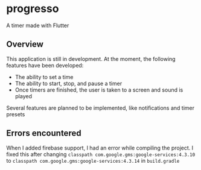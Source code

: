 # progresso

A timer made with Flutter

## Overview
This application is still in development. At the moment, the following features have been developed:
* The ability to set a time
* The ability to start, stop, and pause a timer
* Once timers are finished, the user is taken to a screen and sound is played

Several features are planned to be implemented, like notifications and timer presets

## Errors encountered
When I added firebase support, I had an error while compiling the project. I fixed this after changing `classpath com.google.gms:google-services:4.3.10` to `classpath com.google.gms:google-services:4.3.14` in `build.gradle`